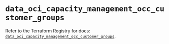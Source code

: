 # `data_oci_capacity_management_occ_customer_groups`

Refer to the Terraform Registry for docs: [`data_oci_capacity_management_occ_customer_groups`](https://registry.terraform.io/providers/oracle/oci/6.37.0/docs/data-sources/capacity_management_occ_customer_groups).
